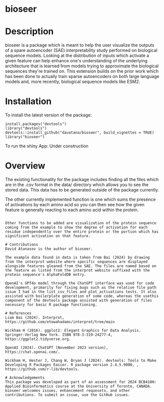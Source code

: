 # bioseer

# Description
bioseer is a package which is meant to help the user visualize the outputs of a spare autoencoder (SAE) interpretability study performed on biological sequence models. Looking at the distribution of inputs which activate a given feature can help enhance one's understanding of the underlying architecture that is learned from models trying to approximate the biological sequences they're trained on. This extension builds on the prior work which has been done to actually train sparse autoencoders on both large language models and, more recently, biological sequence models like ESM2.

# Installation
To install the latest version of the package:

```{R}
install.packages("devtools")
library("devtools")
devtools::install_github("davatana/bioseer", build_vignettes = TRUE)
library("bioseer")
```

To run the shiny App: Under construction

# Overview
The existing functionality for the package includes finding all the files which are in the .csv format in the data/ directory which allows you to see the stored data. This data has to be generated outside of the package currently.

The other currently implemented function is one which sums the presence of activations by each amino acid so you can then see how the given feature is generally reacting to each amino acid within the protein.
```

Other functions to be added are visualization of the protein sequence coming from the example to show the degree of activation for each residue independently over the entire protein or the portion which has significant activation on that feature.

# Contributions
David Atanasov is the author of bioseer.

The example data found in data is taken from Bai (2024) by drawing from the interprot website where specific sequences are displayed alongside features gleaned from the SAE. The files are named based on the feature as listed from the interprot website suffixed with the protein sequence's AlphaFoldDB entry.

OpenAI's GPT4o model through the ChatGPT interface was used for code development, primarily for fixing bugs such as the relative file path issue I had in the list_csv_files and plot_activations tests. It also assisted with boilerplate generation of some code, whereas the usethis component of the devtools package assisted with generation of files necessary for basic R package functioning.

# References
Liam Bai (2024). Interprot, https://github.com/etowahadams/interprot/tree/main

Wickham H (2016). ggplot2: Elegant Graphics for Data Analysis. Springer-Verlag New York. ISBN 978-3-319-24277-4, https://ggplot2.tidyverse.org.

OpenAI (2024). ChatGPT (November 2023 version), https://chat.openai.com/.

Wickham H, Hester J, Chang W, Bryan J (2024). devtools: Tools to Make Developing R Packages Easier. R package version 2.4.5.9000, , https://github.com/r-lib/devtools.

# Acknowledgements
This package was developed as part of an assessment for 2024 BCB410H: Applied Bioinformatics course at the University of Toronto, CANADA. bioseer welcomes issues, enhancement requesets, and other contributions. To submit an issue, use the GitHub issues.
